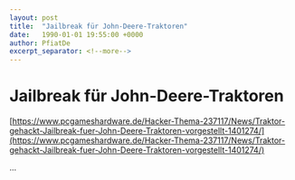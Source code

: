 ```yaml
---
layout: post
title:  "Jailbreak für John-Deere-Traktoren"
date:   1990-01-01 19:55:00 +0000
author: PfiatDe
excerpt_separator: <!--more-->
---
```


# Jailbreak für John-Deere-Traktoren
[https://www.pcgameshardware.de/Hacker-Thema-237117/News/Traktor-gehackt-Jailbreak-fuer-John-Deere-Traktoren-vorgestellt-1401274/](https://www.pcgameshardware.de/Hacker-Thema-237117/News/Traktor-gehackt-Jailbreak-fuer-John-Deere-Traktoren-vorgestellt-1401274/)

...
<!--more-->
